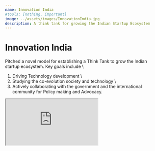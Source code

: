 ```yaml
---
name: Innovation India
#tools: [nothing, important]
image: ../assets/images/InnovationIndia.jpg
description: A think tank for growing the Indian Startup Ecosystem
---
```

# Innovation India



Pitched a novel model for establishing a Think Tank to grow the Indian startup ecosystem.
Key goals include \\
1) Driving Technology development \\
2) Studying the co-evolution society and technology \\
3) Actively collaborating with the government and the international community for Policy making and Advocacy.

<link rel="stylesheet" href="../assets/style.css">
<div class="google-slides-container">
<iframe src="https://docs.google.com/presentation/d/e/2PACX-1vQZvWwczGJUvPUu68GYwp61UZOZHF2nIvY4czVBS3Q_KRhMxD-MV4BrlIasWLTjGA/embed?start=false&loop=false&delayms=3000" allowfullscreen="true" mozallowfullscreen="true" webkitallowfullscreen="true"></iframe>
 </div>